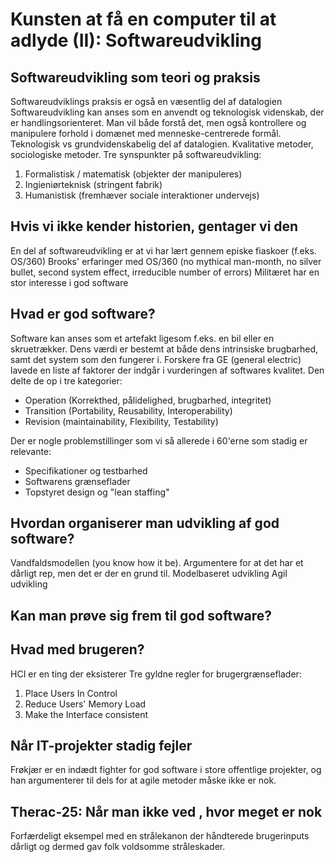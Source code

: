 # Kunsten at få en computer til at adlyde (II): Softwareudvikling

## Softwareudvikling som teori og praksis
Softwareudviklings praksis er også en væsentlig del af datalogien
Softwareudvikling kan anses som en anvendt og teknologisk videnskab, der er handlingsorienteret.
Man vil både forstå det, men også kontrollere og manipulere forhold i domænet med menneske-centrerede formål.
Teknologisk vs grundvidenskabelig del af datalogien.
Kvalitative metoder, sociologiske metoder.
Tre synspunkter på softwareudvikling:
1. Formalistisk / matematisk (objekter der manipuleres)
2. Ingieniørteknisk (stringent fabrik)
3. Humanistisk (fremhæver sociale interaktioner undervejs)
## Hvis vi ikke kender historien, gentager vi den
En del af softwareudvikling er at vi har lært gennem episke fiaskoer (f.eks. OS/360)
Brooks' erfaringer med OS/360 (no mythical man-month, no silver bullet, second system effect, irreducible number of errors)
Militæret har en stor interesse i god software
## Hvad er god software?
Software kan anses som et artefakt ligesom f.eks. en bil eller en skruetrækker. Dens værdi er bestemt at både dens intrinsiske brugbarhed, samt det system som den fungerer i.
Forskere fra GE (general electric) lavede en liste af faktorer der indgår i vurderingen af softwares kvalitet. Den delte de op i tre kategorier: 
- Operation (Korrekthed, pålidelighed, brugbarhed, integritet)
- Transition (Portability, Reusability, Interoperability)
- Revision (maintainability, Flexibility, Testability)

Der er nogle problemstillinger som vi så allerede i 60'erne som stadig er relevante:
- Specifikationer og testbarhed
- Softwarens grænseflader
- Topstyret design og "lean staffing"

## Hvordan organiserer man udvikling af god software?
Vandfaldsmodellen (you know how it be). Argumentere for at det har et dårligt rep, men det er der en grund til.
Modelbaseret udvikling
Agil udvikling
## Kan man prøve sig frem til god software?
## Hvad med brugeren?
HCI er en ting der eksisterer
Tre gyldne regler for brugergrænseflader:
1. Place Users In Control
2. Reduce Users' Memory Load
3. Make the Interface consistent
## Når IT-projekter stadig fejler
Frøkjær er en indædt fighter for god software i store offentlige projekter, og han argumenterer til dels for at agile metoder måske ikke er nok.
## Therac-25: Når man ikke ved , hvor meget er nok
Forfærdeligt eksempel med en strålekanon der håndterede brugerinputs dårligt og dermed gav folk voldsomme stråleskader.
